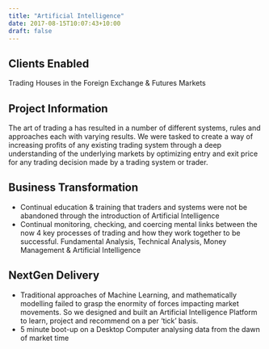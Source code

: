 ```yaml
---
title: "Artificial Intelligence"
date: 2017-08-15T10:07:43+10:00
draft: false
---
```


## Clients Enabled
Trading Houses in the Foreign Exchange & Futures Markets

## Project Information
The art of trading a has resulted in a number of different systems, rules and approaches each with varying results. We were tasked to create a way of increasing profits of any existing trading system through a deep understanding of the underlying markets by optimizing entry and exit price for any trading decision made by a trading system or trader.

## Business Transformation
- Continual education & training that traders and systems were not be abandoned through the introduction of Artificial Intelligence
- Continual monitoring, checking, and coercing mental links between the now 4 key processes of trading and how they work together to be successful. Fundamental Analysis, Technical Analysis, Money Management & Artificial Intelligence

## NextGen Delivery
- Traditional approaches of Machine Learning, and mathematically modelling failed to grasp the enormity of forces impacting market movements. So we designed and built an Artificial Intelligence Platform to learn, project and recommend on a per ‘tick’ basis.
- 5 minute boot-up on a Desktop Computer analysing data from the dawn of market time
